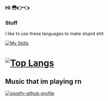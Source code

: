 ### Hi 😳👉👈



### Stuff
I like to use these languages to make stupid shit


[![My Skills](https://skillicons.dev/icons?i=lua,python)](https://skillicons.dev)
# [![Top Langs](https://github-readme-stats.vercel.app/api/top-langs/?username=kriterin)](https://github.com/anuraghazra/github-readme-stats)




## Music that im playing rn
[![spotify-github-profile](https://spotify-github-profile.vercel.app/api/view?uid=cbukclxx5jlzmvs5ok99iidcp&cover_image=true&theme=default&show_offline=false&background_color=121212&interchange=false)](https://spotify-github-profile.vercel.app/api/view?uid=cbukclxx5jlzmvs5ok99iidcp&redirect=true)
